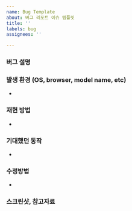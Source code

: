 ```yaml
---
name: Bug Template
about: 버그 리포트 이슈 템플릿
title: ''
labels: bug
assignees: ''

---
```


### 버그 설명
> 
### 발생 환경 (OS, browser, model name, etc)
- 
### 재현 방법
- 
### 기대했던 동작
- 
### 수정방법
- 
### 스크린샷, 참고자료
